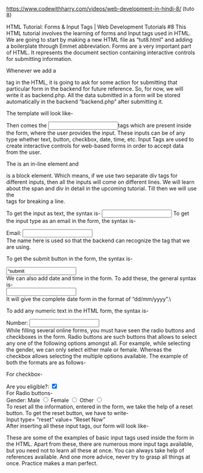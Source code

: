 https://www.codewithharry.com/videos/web-development-in-hindi-8/ (tuto 8)


HTML Tutorial: Forms & Input Tags | Web Development Tutorials #8
This HTML tutorial involves the learning of forms and Input tags used in HTML. We are going to start by making a new HTML file as “tut8.html” and adding a boilerplate through Emmet abbreviation. Forms are a very important part of HTML. It represents the document section containing interactive controls for submitting information.

Whenever we add a <form> tag in the HTML, it is going to ask for some action for submitting that particular form in the backend for future reference. So, for now, we will write it as backend.php. All the data submitted in a form will be stored automatically in the backend “backend.php” after submitting it.

The template will look like-

<form action= “backend.php”>
Then comes the <input>tags which are present inside the form, where the user provides the input. These inputs can be of any type whether text, button, checkbox, date, time, etc. Input Tags are used to create interactive controls for web-based forms in order to accept data from the user. 

The <span> is an in-line element and <div> is a block element. Which means, if we use two separate div tags for different inputs, then all the inputs will come on different lines. We will learn about the span and div in detail in the upcoming tutorial. Till then we will use the <br> tags for breaking a line.

To get the input as text, the syntax is-
<input type= “text”>
To get the input type as an email in the form, the syntax is-
<div>
            Email: <input type="email" name="myEmail">
</div>
The name here is used so that the backend can recognize the tag that we are using.

To get the submit button in the form, the syntax is-
<div>
          <input type= “submit” value= “submit now”>
</div>
We can also add date and time in the form. To add these, the general syntax is-
<div>
         <input type= “date” name= ”myDate” id= “”>
</div>
It will give the complete date form in the format of “dd/mm/yyyy”.\

To add any numeric text in the HTML form, the syntax is-
<div>
             Number: <input type= “number” name “myNumber”>
</div>
While filling several online forms, you must have seen the radio buttons and checkboxes in the form. Radio buttons are such buttons that allows to select any one of the following options amongst all. For example, while selecting the gender, we can only select either male or female. Whereas the checkbox allows selecting the multiple options available. The example of both the formats are as follows-

For checkbox-
 <div>
            Are you eligible?: <input type="checkbox" name="myEligibility" checked>
 </div>
For Radio buttons-
<div>
            Gender: Male <input type="radio" name="myGender"> Female <input type="radio" name="myGender">
            Other <input type="radio" name="myGender">
 </div>
To reset all the information, entered in the form, we take the help of a reset button. To get the reset button, we have to write-
<div>
            Input type= “reset” value= “Reset Now”
</div>
After inserting all these input tags, our form will look like-


These are some of the examples of basic input tags used inside the form in the HTML. Apart from these, there are numerous more input tags available, but you need not to learn all these at once. You can always take help of references available. And one more advice, never try to grasp all things at once. Practice makes a man perfect.